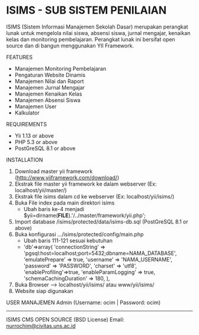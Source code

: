 ISIMS - SUB SISTEM PENILAIAN
=====
ISIMS (Sistem Informasi Manajemen Sekolah Dasar) 
merupakan perangkat lunak untuk mengelola
nilai siswa, absensi siswa, jurnal mengajar, 
kenaikan kelas dan monitoring pembelajaran. 
Perangkat lunak ini bersifat open source dan 
di bangun menggunakan YII Framework.

FEATURES
- Manajemen Monitoring Pembelajaran 
- Pengaturan Website Dinamis 
- Manajemen Nilai dan Raport 
- Manajemen Jurnal Mengajar 
- Manajemen Kenaikan Kelas 
- Manajemen Absensi Siswa 
- Manajemen User 
- Kalkulator

REQUIREMENTS
- Yii 1.13 or above
- PHP 5.3 or above
- PostGreSQL 8.1 or above

INSTALLATION
1. Download master yii framework (http://www.yiiframework.com/download/)
2. Ekstrak file master yii framework ke dalam webserver (Ex: localhost/yii/master/)
3. Ekstrak file isims dalam cd ke webserver (Ex: localhost/yii/isims/)
4. Buka File index pada main direktori isims
   - Ubah baris ke-4 menjadi $yii=dirname(__FILE__).'/../master/framework/yii.php';
5. Import database /isims/protected/data/isims-db.sql (PostGreSQL 8.1 or above)
6. Buka konfigurasi .../isims/protected/config/main.php
   - Ubah baris 111-121 sesuai kebutuhan
   - 'db'=>array(
		'connectionString' => 'pgsql:host=localhost;port=5432;dbname=NAMA_DATABASE',
		'emulatePrepare' => true,
		'username' => 'NAMA_USERNAME',
		'password' => 'PASSWORD',
		'charset' => 'utf8',
		'enableProfiling'=>true,
		'enableParamLogging' => true,
		'schemaCachingDuration' => 180,
	 ),
7. Buka Browser --> localhost/yii/isims/ atau www/yii/isims/
8. Website siap digunakan

USER MANAJEMEN
Admin (Username: ocim | Password: ocim)



_____________________________________________________________________________________

ISIMS CMS OPEN SOURCE (BSD License)
Email: nurrochim@civitas.uns.ac.id
